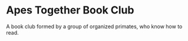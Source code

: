 # Apes Together Book Club

A book club formed by a group of organized primates, who know how to read.

